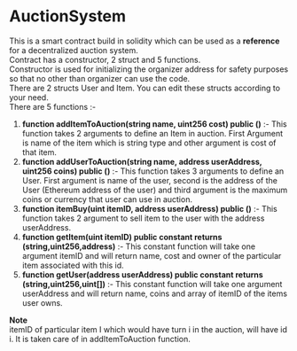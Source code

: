 # AuctionSystem

This is a smart contract build in solidity which can be used as a **reference** for a decentralized auction system.  
Contract has a constructor, 2 struct and 5 functions.  
Constructor is used for initializing the organizer address for safety purposes so that no other than organizer can use the code.  
There are 2 structs User and Item. You can edit these structs according to your need.    
There are 5 functions :-  
  1. **function addItemToAuction(string name, uint256 cost) public ()** :-
       This function takes 2 arguments to define an Item in auction. First Argument is name of the item which is string type and other argument is cost of that item.
  2. **function addUserToAuction(string name, address userAddress, uint256 coins) public ()** :- This function takes 3 arguments to define an User. First argument is name of the user, second is the address of the User (Ethereum address of the user) and third argument is the maximum coins or currency that user can use in auction.
  3. **function itemBuy(uint itemID, address userAddress) public ()** :- This function takes 2 argument to sell item to the user with the address userAddress.
  4. **function getItem(uint itemID) public constant returns (string,uint256,address)** :- This constant function will take one argument itemID and will return name, cost and owner of the particular item associated with this id.
  5. **function getUser(address userAddress) public constant returns (string,uint256,uint[])** :- This constant function will take one argument userAddress and will return name, coins and array of itemID of the items user owns.
  
  **Note**  
  itemID of particular item I which would have turn i in the auction, will have id i. It is taken care of in addItemToAuction function.

